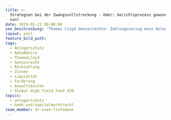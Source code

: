 ```yaml
---
title: >-
  Strategien bei der Zwangsvollstreckung - Oder: Gerichtsprozess gewonnen, was
  nun?
date: 2019-01-21 00:00:00
seo_beschreibung: 'Thomas Lloyd Genussrechte: Zahlungsverzug muss Anlegern nicht akzeptieren'
layout: post
feature_bild_path:
tags:
  - Anlegerschutz
  - AdvoAdvice
  - ThomasLloyd
  - Genussrecht
  - Rückzahlung
  - Zinsen
  - Liquidität
  - Forderung
  - Anwaltskosten
  - Global High Yield Fund 450
topics:
  - anlegerschutz
  - bank-und-kapitalmarktrecht
team_member: dr-sven-tintemann
---
```

